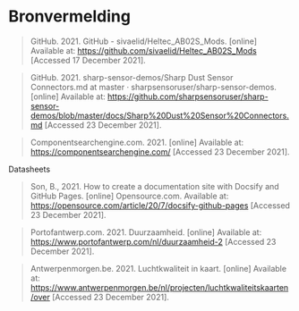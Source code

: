 #

# Bronvermelding

<div style="page-break-after: always"></div>

> GitHub. 2021. GitHub - sivaelid/Heltec_AB02S_Mods. [online] Available at: <https://github.com/sivaelid/Heltec_AB02S_Mods> [Accessed 17 December 2021].

> GitHub. 2021. sharp-sensor-demos/Sharp Dust Sensor Connectors.md at master · sharpsensoruser/sharp-sensor-demos.
 [online] Available at: 
<https://github.com/sharpsensoruser/sharp-sensor-demos/blob/master/docs/Sharp%20Dust%20Sensor%20Connectors.md>
 [Accessed 23 December 2021].

> Componentsearchengine.com. 2021. [online] Available at: <https://componentsearchengine.com/> [Accessed 23 December 2021].

Datasheets

> Son, B., 2021. How to create a documentation site with Docsify and GitHub Pages.
 [online] Opensource.com. Available at: 
<https://opensource.com/article/20/7/docsify-github-pages> 
[Accessed 23 December 2021].

> Portofantwerp.com. 2021. Duurzaamheid. [online] Available at: <https://www.portofantwerp.com/nl/duurzaamheid-2> [Accessed 23 December 2021].

> Antwerpenmorgen.be. 
> 2021. Luchtkwaliteit in kaart. [online] Available at: 
> <https://www.antwerpenmorgen.be/nl/projecten/luchtkwaliteitskaarten/over>
>  [Accessed 23 December 2021].
